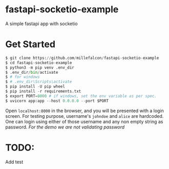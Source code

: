 # fastapi-socketio-example
A simple fastapi app with socketio

# Get Started
```python
$ git clone https://github.com/millefalcon/fastapi-socketio-example
$ cd fastapi-socketio-example
$ python3 -m pip venv .env_dir
$ .env_dir/bin/activate
$ # for windows
$ # .env_dir\Scripts\activate
$ pip install -U pip wheel
$ pip install -r requirements.txt
$ export PORT=8000 # if windows, set the env variable as per spec.
$ uvicorn app:app --host 0.0.0.0 --port $PORT
```

Open `localhost:8000` in the browser, and you will be presented with a login screen.
For testing purpose, username's `johndoe` and `alice` are hardcoded.
One can login using either of those username and any non empty string as  password. *For the demo we are not validating password*


# TODO:
Add test
